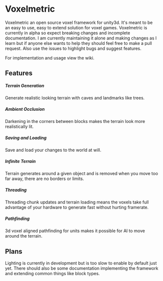 # Voxelmetric

Voxelmetric an open source voxel framework for unity3d. It's meant to be an easy to use, easy to extend solution for voxel games. Voxelmetric is currently in alpha so expect breaking changes and incomplete documentation. I am currently maintaining it alone and making changes as I learn but if anyone else wants to help they should feel free to make a pull request. Also use the issues to highlight bugs and suggest features.

For implementation and usage view the wiki.

## Features

##### Terrain Generation
Generate realistic looking terrain with caves and landmarks like trees.

##### Ambient Occlusion
Darkening in the corners between blocks makes the terrain look more realistically lit.

##### Saving and Loading
Save and load your changes to the world at will.

##### Infinite Terrain
Terrain generates around a given object and is removed when you move too far away, there are no borders or limits.

##### Threading
Threading chunk updates and terrain loading means the voxels take full advantage of your hardware to generate fast without hurting framerate.

##### Pathfinding
3d voxel aligned pathfinding for units makes it possible for AI to move around the terrain.

## Plans
Lighting is currently in development but is too slow to enable by default just yet. There should also be some documentation implementing the framework and extending common things like block types.
